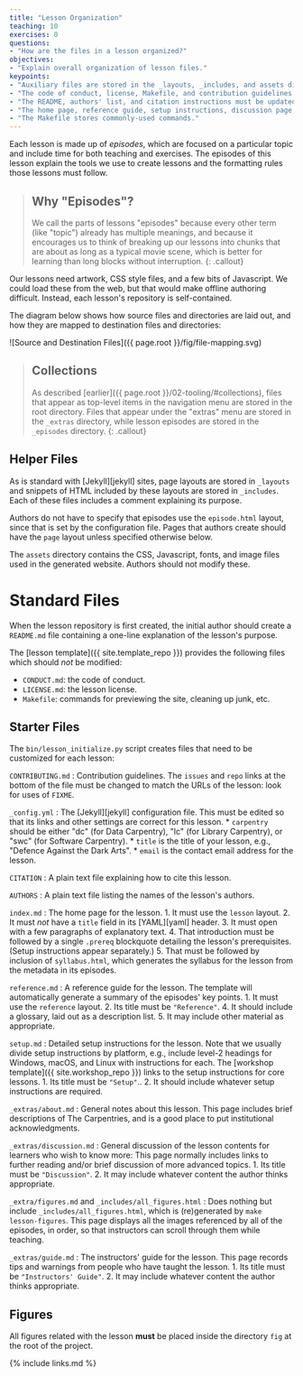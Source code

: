 ```yaml
---
title: "Lesson Organization"
teaching: 10
exercises: 0
questions:
- "How are the files in a lesson organized?"
objectives:
- "Explain overall organization of lesson files."
keypoints:
- "Auxiliary files are stored in the _layouts, _includes, and assets directories."
- "The code of conduct, license, Makefile, and contribution guidelines should not be modified."
- "The README, authors' list, and citation instructions must be updated for each lesson."
- "The home page, reference guide, setup instructions, discussion page, and instructors' guide must be updated for each lesson."
- "The Makefile stores commonly-used commands."
---
```


Each lesson is made up of *episodes*, which are focused on a particular topic and
include time for both teaching and exercises.
The episodes of this lesson explain the tools we use to create lessons
and the formatting rules those lessons must follow.

> ## Why "Episodes"?
>
> We call the parts of lessons "episodes" because
> every other term (like "topic") already has multiple meanings,
> and because it encourages us to think of breaking up our lessons
> into chunks that are about as long as a typical movie scene,
> which is better for learning than long blocks without interruption.
{: .callout}

Our lessons need artwork,
CSS style files,
and a few bits of Javascript.
We could load these from the web,
but that would make offline authoring difficult.
Instead, each lesson's repository is self-contained.

The diagram below shows how source files and directories are laid out,
and how they are mapped to destination files and directories:

![Source and Destination Files]({{ page.root }}/fig/file-mapping.svg)

> ## Collections
>
> As described [earlier]({{ page.root }}/02-tooling/#collections),
> files that appear as top-level items in the navigation menu are stored in the root directory.
> Files that appear under the "extras" menu are stored in the `_extras` directory,
> while lesson episodes are stored in the `_episodes` directory.
{: .callout}

## Helper Files

As is standard with [Jekyll][jekyll] sites,
page layouts are stored in `_layouts`
and snippets of HTML included by these layouts are stored in `_includes`.
Each of these files includes a comment explaining its purpose.

Authors do not have to specify that episodes use the `episode.html` layout,
since that is set by the configuration file.
Pages that authors create should have the `page` layout unless specified otherwise below.

The `assets` directory contains the CSS, Javascript, fonts, and image files
used in the generated website.
Authors should not modify these.

# Standard Files

When the lesson repository is first created,
the initial author should create a `README.md` file containing
a one-line explanation of the lesson's purpose.

The [lesson template]({{ site.template_repo }}) provides the following files
which should *not* be modified:

*   `CONDUCT.md`: the code of conduct.
*   `LICENSE.md`: the lesson license.
*   `Makefile`: commands for previewing the site, cleaning up junk, etc.

## Starter Files

The `bin/lesson_initialize.py` script creates files that need to be customized for each lesson:

`CONTRIBUTING.md`
:   Contribution guidelines.
    The `issues` and `repo` links at the bottom of the file must be changed
    to match the URLs of the lesson:
    look for uses of `FIXME`.

`_config.yml`
:   The [Jekyll][jekyll] configuration file.
    This must be edited so that its links and other settings are correct for this lesson.
    *   `carpentry` should be either "dc" (for Data Carpentry), "lc" (for Library Carpentry), or "swc" (for Software Carpentry).
    *   `title` is the title of your lesson,
        e.g.,
        "Defence Against the Dark Arts".
    *   `email` is the contact email address for the lesson.

`CITATION`
:   A plain text file explaining how to cite this lesson.

`AUTHORS`
:   A plain text file listing the names of the lesson's authors.

`index.md`
:   The home page for the lesson.
    1.  It must use the `lesson` layout.
    2.  It must *not* have a `title` field in its [YAML][yaml] header.
    3.  It must open with a few paragraphs of explanatory text.
    4.  That introduction must be followed by a single `.prereq` blockquote
        detailing the lesson's prerequisites.
        (Setup instructions appear separately.)
    5.  That must be followed by inclusion of `syllabus.html`,
        which generates the syllabus for the lesson
        from the metadata in its episodes.

`reference.md`
:   A reference guide for the lesson.
    The template will automatically generate a summary of the episodes' key points.
    1.  It must use the `reference` layout.
    2.  Its title must be `"Reference"`.
    4.  It should include a glossary, laid out as a description list.
    5.  It may include other material as appropriate.

`setup.md`
:   Detailed setup instructions for the lesson.
    Note that we usually divide setup instructions by platform,
    e.g.,
    include level-2 headings for Windows, macOS, and Linux
    with instructions for each.
    The [workshop template]({{ site.workshop_repo }})
    links to the setup instructions for core lessons.
    1.  Its title must be `"Setup"`..
    2.  It should include whatever setup instructions are required.

`_extras/about.md`
:   General notes about this lesson.
    This page includes brief descriptions of The Carpentries,
    and is a good place to put institutional acknowledgments.

`_extras/discussion.md`
:   General discussion of the lesson contents for learners who wish to know more:
    This page normally includes links to further reading
    and/or brief discussion of more advanced topics.
    1.  Its title must be `"Discussion"`.
    2.  It may include whatever content the author thinks appropriate.

`_extra/figures.md` and `_includes/all_figures.html`
:   Does nothing but include `_includes/all_figures.html`,
    which is (re)generated by `make lesson-figures`.
    This page displays all the images referenced by all of the episodes,
    in order,
    so that instructors can scroll through them while teaching.

`_extras/guide.md`
:   The instructors' guide for the lesson.
    This page records tips and warnings from people who have taught the lesson.
    1.  Its title must be `"Instructors' Guide"`.
    2.  It may include whatever content the author thinks appropriate.

## Figures

All figures related with the lesson **must** be placed inside the directory `fig` at the root of the project.

{% include links.md %}
